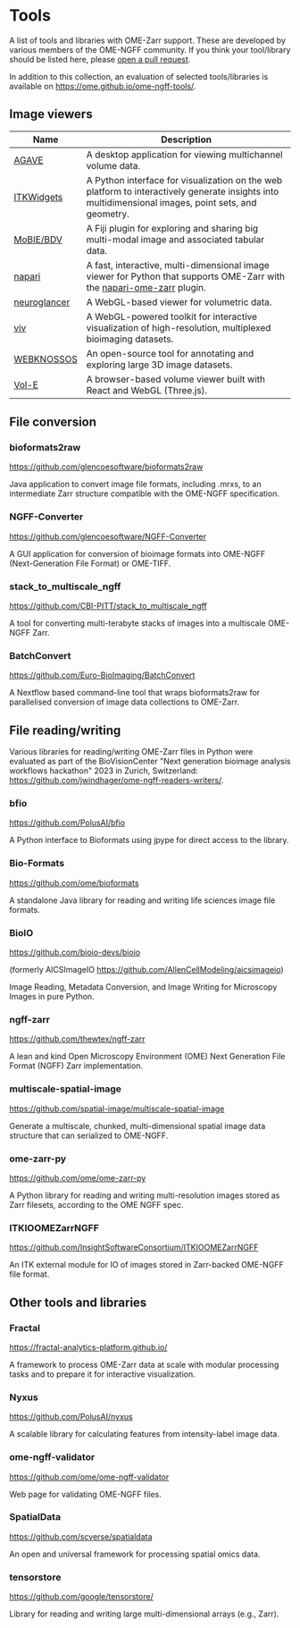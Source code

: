 # Tools

A list of tools and libraries with OME-Zarr support. These are developed by various members of the OME-NGFF community. If you think your tool/library should be listed here, please [open a pull request](https://github.com/ome/ngff).

In addition to this collection, an evaluation of selected tools/libraries is available on <https://ome.github.io/ome-ngff-tools/>.

## Image viewers

| Name           | Description                                                                                                                                                      |
| -------------- | ---------------------------------------------------------------------------------------------------------------------------------------------------------------- |
| [AGAVE]        | A desktop application for viewing multichannel volume data.                                                                                                      |
| [ITKWidgets]   | A Python interface for visualization on the web platform to interactively generate insights into multidimensional images, point sets, and geometry.              |
| [MoBIE/BDV]    | A Fiji plugin for exploring and sharing big multi-modal image and associated tabular data.                                                                       |
| [napari]       | A fast, interactive, multi-dimensional image viewer for Python that supports OME-Zarr with the [napari-ome-zarr](https://github.com/ome/napari-ome-zarr) plugin. |
| [neuroglancer] | A WebGL-based viewer for volumetric data.                                                                                                                        |
| [viv]          | A WebGL-powered toolkit for interactive visualization of high-resolution, multiplexed bioimaging datasets.                                                       |
| [WEBKNOSSOS]   | An open-source tool for annotating and exploring large 3D image datasets.                                                                                        |
| [Vol-E]        | A browser-based volume viewer built with React and WebGL (Three.js).                                                                                             |

[AGAVE]: https://github.com/allen-cell-animated/agave
[ITKWidgets]: https://github.com/InsightSoftwareConsortium/itkwidgets
[MoBIE/BDV]: https://github.com/mobie/mobie-viewer-fiji
[napari]: https://github.com/napari/napari
[napari-ome-zarr]: https://github.com/ome/napari-ome-zarr
[neuroglancer]: https://github.com/google/neuroglancer
[viv]: https://github.com/hms-dbmi/viv
[WEBKNOSSOS]: https://github.com/scalableminds/webknossos
[Vol-E]: https://github.com/allen-cell-animated/website-3d-cell-viewer

## File conversion

### bioformats2raw

<https://github.com/glencoesoftware/bioformats2raw>

Java application to convert image file formats, including .mrxs, to an intermediate Zarr structure compatible with the OME-NGFF specification.

### NGFF-Converter

<https://github.com/glencoesoftware/NGFF-Converter>

A GUI application for conversion of bioimage formats into OME-NGFF (Next-Generation File Format) or OME-TIFF.

### stack_to_multiscale_ngff

<https://github.com/CBI-PITT/stack_to_multiscale_ngff>

A tool for converting multi-terabyte stacks of images into a multiscale OME-NGFF Zarr.

### BatchConvert

<https://github.com/Euro-BioImaging/BatchConvert>

A Nextflow based command-line tool that wraps bioformats2raw for parallelised conversion of image data collections to OME-Zarr.

## File reading/writing

Various libraries for reading/writing OME-Zarr files in Python were evaluated as part of the BioVisionCenter "Next generation bioimage analysis workflows hackathon" 2023 in Zurich, Switzerland: https://github.com/jwindhager/ome-ngff-readers-writers/.

### bfio

<https://github.com/PolusAI/bfio>

A Python interface to Bioformats using jpype for direct access to the library.

### Bio-Formats

<https://github.com/ome/bioformats>

A standalone Java library for reading and writing life sciences image file formats.

### BioIO

<https://github.com/bioio-devs/bioio>

(formerly AICSImageIO <https://github.com/AllenCellModeling/aicsimageio>)

Image Reading, Metadata Conversion, and Image Writing for Microscopy Images in pure Python.

### ngff-zarr

<https://github.com/thewtex/ngff-zarr>

A lean and kind Open Microscopy Environment (OME) Next Generation File Format (NGFF) Zarr implementation.

### multiscale-spatial-image

<https://github.com/spatial-image/multiscale-spatial-image>

Generate a multiscale, chunked, multi-dimensional spatial image data structure that can serialized to OME-NGFF.

### ome-zarr-py

<https://github.com/ome/ome-zarr-py>

A Python library for reading and writing multi-resolution images stored as Zarr filesets, according to the OME NGFF spec.

### ITKIOOMEZarrNGFF

<https://github.com/InsightSoftwareConsortium/ITKIOOMEZarrNGFF>

An ITK external module for IO of images stored in Zarr-backed OME-NGFF file format.

## Other tools and libraries

### Fractal

<https://fractal-analytics-platform.github.io/>

A framework to process OME-Zarr data at scale with modular processing tasks and to prepare it for interactive visualization.

### Nyxus

<https://github.com/PolusAI/nyxus>

A scalable library for calculating features from intensity-label image data.

### ome-ngff-validator

<https://github.com/ome/ome-ngff-validator>

Web page for validating OME-NGFF files.

### SpatialData

<https://github.com/scverse/spatialdata>

An open and universal framework for processing spatial omics data.

### tensorstore

<https://github.com/google/tensorstore/>

Library for reading and writing large multi-dimensional arrays (e.g., Zarr).
